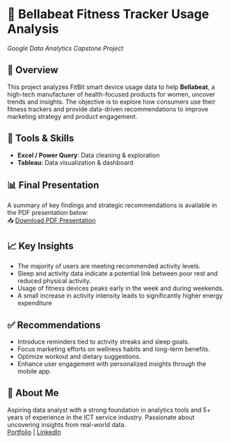 # 🌿 Bellabeat Fitness Tracker Usage Analysis  
*Google Data Analytics Capstone Project*

## 📌 Overview  
This project analyzes FitBit smart device usage data to help **Bellabeat**, a high-tech manufacturer of health-focused products for women, uncover trends and insights. The objective is to explore how consumers use their fitness trackers and provide data-driven recommendations to improve marketing strategy and product engagement.

## 🧰 Tools & Skills  
- **Excel / Power Query**: Data cleaning & exploration  
- **Tableau**: Data visualization & dashboard  

## 📊 Final Presentation  
A summary of key findings and strategic recommendations is available in the PDF presentation below:  
📥 [Download PDF Presentation](./Bellabeat_Presentation.pdf)

## 📈 Key Insights  
- The majority of users are meeting recommended activity levels.  
- Sleep and activity data indicate a potential link between poor rest and reduced physical activity.  
- Usage of fitness devices peaks early in the week and during weekends.
- A small increase in activity intensity leads to significantly higher energy expenditure

## ✅ Recommendations  
- Introduce reminders tied to activity streaks and sleep goals.  
- Focus marketing efforts on wellness habits and long-term benefits.
- Optimize workout and dietary suggestions.
- Enhance user engagement with personalized insights through the mobile app.

## 👤 About Me  
Aspiring data analyst with a strong foundation in analytics tools and 5+ years of experience in the ICT service industry. Passionate about uncovering insights from real-world data.  
[Portfolio](https://www.datascienceportfol.io/yahorkudlasevich) | [LinkedIn](https://linkedin.com/in/yahor-kudlasevich/)
